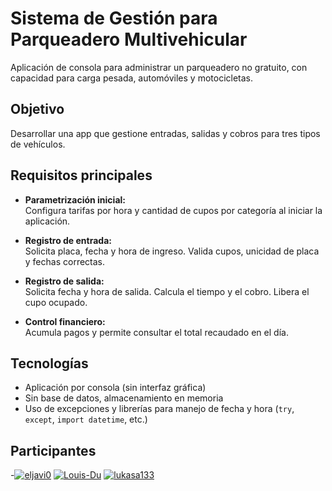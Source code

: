 

# Sistema de Gestión para Parqueadero Multivehicular

Aplicación de consola para administrar un parqueadero no gratuito, con capacidad para carga pesada, automóviles y motocicletas.

## Objetivo

Desarrollar una app que gestione entradas, salidas y cobros para tres tipos de vehículos.

## Requisitos principales

- **Parametrización inicial:**  
  Configura tarifas por hora y cantidad de cupos por categoría al iniciar la aplicación.

- **Registro de entrada:**  
  Solicita placa, fecha y hora de ingreso. Valida cupos, unicidad de placa y fechas correctas.

- **Registro de salida:**  
  Solicita fecha y hora de salida. Calcula el tiempo y el cobro. Libera el cupo ocupado.

- **Control financiero:**  
  Acumula pagos y permite consultar el total recaudado en el día.

## Tecnologías

- Aplicación por consola (sin interfaz gráfica)
- Sin base de datos, almacenamiento en memoria
- Uso de excepciones y librerías para manejo de fecha y hora (`try`, `except`, `import datetime`, etc.)

## Participantes

-[![eljavi0](https://github.com/eljavi0.png)](https://github.com/eljavi0)
[![Louis-Du](https://github.com/Louis-Du.png)](https://github.com/Louis-Du)
[![lukasa133](https://github.com/lukasa133.png)](https://github.com/lukasa133)


